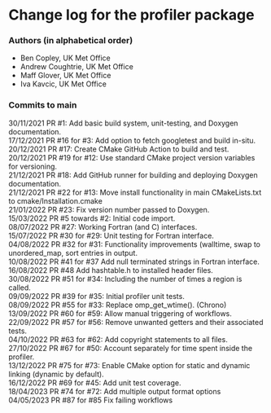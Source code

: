 # Change log for the profiler package #

### Authors (in alphabetical order) ###

* Ben Copley, UK Met Office
* Andrew Coughtrie, UK Met Office
* Maff Glover, UK Met Office
* Iva Kavcic, UK Met Office

### Commits to main ###

30/11/2021 PR #1: Add basic build system, unit-testing, and Doxygen documentation.\
17/12/2021 PR #16 for #3: Add option to fetch googletest and build in-situ.\
20/12/2021 PR #17: Create CMake GitHub Action to build and test. \
20/12/2021 PR #19 for #12: Use standard CMake project version variables for versioning. \
21/12/2021 PR #18: Add GitHub runner for building and deploying Doxygen documentation. \
21/12/2021 PR #22 for #13: Move install functionality in main CMakeLists.txt to cmake/Installation.cmake \
21/01/2022 PR #23: Fix version number passed to Doxygen. \
15/03/2022 PR #5 towards #2: Initial code import. \
08/07/2022 PR #27: Working Fortran (and C) interfaces. \
15/07/2022 PR #30 for #29: Unit testing for Fortran interface. \
04/08/2022 PR #32 for #31: Functionality improvements (walltime, swap to unordered_map, sort entries in output. \
10/08/2022 PR #41 for #37 Add null terminated strings in Fortran interface. \
16/08/2022 PR #48 Add hashtable.h to installed header files. \
30/08/2022 PR #51 for #34: Including the number of times a region is called. \
09/09/2022 PR #39 for #35: Initial profiler unit tests. \
08/09/2022 PR #55 for #33: Replace omp_get_wtime(). (Chrono) \
13/09/2022 PR #60 for #59: Allow manual triggering of workflows. \
22/09/2022 PR #57 for #56: Remove unwanted getters and their associated tests. \
04/10/2022 PR #63 for #62: Add copyright statements to all files. \
27/10/2022 PR #67 for #50: Account separately for time spent inside the profiler. \
13/12/2022 PR #75 for #73: Enable CMake option for static and dynamic linking (dynamic by default). \
16/12/2022 PR #69 for #45: Add unit test coverage. \
18/04/2023 PR #74 for #72: Add multiple output format options \
04/05/2023 PR #87 for #85 Fix failing workflows
